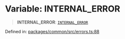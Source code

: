 # Variable: INTERNAL\_ERROR

> **INTERNAL\_ERROR**: [`INTERNAL_ERROR`](../enumerations/MethodErrorCode.md#internal_error)

Defined in: [packages/common/src/errors.ts:88](https://github.com/dcdpr/did-btcr2-js/blob/c82bc5c69016e1146a0c52c6e6b21621f5abd6d4/packages/common/src/errors.ts#L88)
